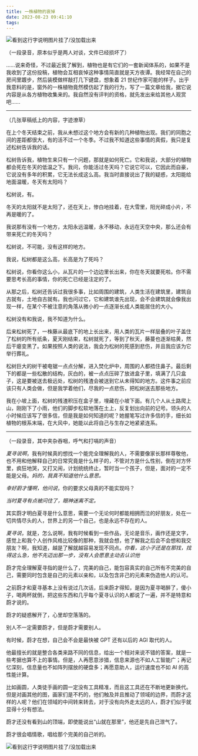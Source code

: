 ```yaml
---
title: 一株植物的哀悼
date: 2023-08-23 09:41:10
tags:
---
```


![看到这行字说明图片挂了/没加载出来](/images/BlogPic20230823_1.png)

（一段录音，原本似乎是两人对谈，文件已经损坏了）

……说来奇怪，不过最近我了解到，植物也是有它们的一套新闻体系的，如果不是我收到了这份投稿，植物会互相哀悼这种事情简直就是天方夜谭。我经常在自己的房间里踱步，然后装模做样敲打几下键盘，想象着 21 世纪作家可能的样子。出乎我意料的是，窗外的一株植物竟然模仿起了我的行为，写了一篇文章给我，据它说内容是从各方植物收集来的。我自然没有评判的资格，就先发出来给其他人观赏吧……

<!--more-->

------

（几张草稿纸上的内容，字迹潦草）

在上个冬天结束之前，我从未想过这个地方会有新的几种植物出现。我们的同胞之间的差距都很大，有的活不过一个冬季。不过我不知道这些事情的真假，我只是复述松树告诉我的话。

松树告诉我，植物生来只有一个问题，那就是如何死亡。它和我说，大部分的植物都会死在冬天的低温之下。我问，你能活过冬天吗？它说它可以，它因此而自豪，它说没有多年的积累，它无法长成这么高。我当时直接说出了我的疑惑，太阳能给地面温暖，冬天有太阳吗？

松树说，有。

冬天的太阳就不是太阳了，还在天上，惨白地挂着，在大雪里，阳光碎成小片，不再是暖的了。

我说那有没有一个地方，太阳永远温暖，永不移动，永远在天空中央，那么还会有带来死亡的冬天吗？

松树说，不可能，没有这样的地方。

我说，松树都是这么高，长高是为了死吗？

松树说，你看你这么小，从瓦片的一个边边里长出来，你在冬天就要死啦。你不需要思考长高的事情，你的死亡已经是注定的了。

从那之后，松树还告诉过我很多事，比如周围的建筑，人类生活在建筑里，建筑自古就有，土地自古就有。我也问过它，它和建筑谁先出现，会不会建筑就会像我出现一样，在某个不被注意的角落从微小的一点逐渐长成人类能居住的大小。

松树没有和我说，我不知道为什么。

后来松树死了，一株藤从最底下的地上长出来，用人类的瓦片一样层叠的叶子盖住了松树的所有纸条，夏天刚结束，松树就死了，等到了秋天，藤蔓也逐渐枯黄，然后干瘪变黑了。如果按照人类的说法，我会为松树的死感到悲伤，并且我应该为它举行葬礼。

松树巨大的树干被电锯一点点分解，进入焚化炉中，周围的人都捂住鼻子。最后剩下的都是一些松散的结构，灰白的，被一点点压碎了放进盒子里，填满了几只盒子，这是要被送去极远处，松树的残渣会被送到它从未得知的地方。这件事之前应该只有人类会做，但是我学着他们，尽我的一点悲伤，把松树送去那些地方。

我在小坡上面，松树的残渣积压在盒子里，埋藏在小坡下面。有几个人从土路爬上山，刚刚下了小雨，他们的脚步松软地落在土上，反复划出向前的记号。领头的人小时候应该写了很多信，但是我是如何知道的呢？她握笔写过许多信的手，细长如植物的根系末端，在大风中，她能以此将自己与生存之地紧紧连系。

------

（一段录音，其中夹杂吞咽，呼气和打嗝的声音）

_夏寻说啊_，我有时候真的想找一个能完全理解我的人，不需要像家长那样尊敬他，也不用和他解释自己的日常究竟是什么样子的，不管对方是什么性别，倒在对方怀里，疯狂地哭，又打又闹，计划统统终止，暂时当一个孩子，但是，面对的一定不能是父母。_妈的，我真不知道他什么意思。_

_幸好蔚才懂啊，他问说_，你的要求父母真的不能实现吗？

_当时夏寻有点被问住了，眼神迷离不定。_

其实蔚才明白夏寻是什么意思，需要一个无论何时都能相拥而泣的好朋友，处在一切共情尽头的人，世界上的另一个自己，也是永远不存在的人。

_夏寻说_，就是，怎么说啊，我有时候看到一些作品，无论是音乐，画作还是文字，感觉上和我个人创作风格比较像的那种，我就会想，他了解我之后会不会想和我交朋友？啊，我知道，越是了解就越容易发现不同点。_你看，这小子还是在那找，找得这么急，他不先迈出那一步，没有人会愿意主动去认识他_

蔚才完全理解夏寻指的是什么了，完美的自己，能包容真实的自己所有不完美的自己，需要同时包含是自己的元素以亲和，以及包含非己的元素来伪造他人的认可。

之前蔚才和夏寻基本上没有说过几次话，后来蔚才得知，是因为夏寻喝醉了，傻小子，喝两杯就倒，把这些东西和几乎每个夏寻认识的人都说了一遍，并不是特意和蔚才说的。

蔚才的疑惑解开了，心里却空落落的。

别人不一定需要蔚才，但是蔚才需要别人。

有时候，蔚才在想，自己会不会是最快被 GPT 还有以后的 AGI 取代的人。

他最擅长的就是整合各类来路不同的信息，给出一个相对来说不错的答案，就是一些考据也算不上的事情。但是，人再愿意涉猎，信息来源也不如人工智能广；再记忆深刻，信息量也不如阵列摆放的硬盘多；再愿意助人，运行速度也不如 AI 的高性能计算。

比如画圆，人类徒手画的圆一定没有工具精准，而且这工具还在不断地更新换代。但是对画其他的图，画家们是不朽的，他们触及并且推动了领域的边界，而蔚才这样的人呢？他们在领域的中间转来转去，对于没有向外走太远的人，蔚才们似乎就显得十分有想法。

蔚才还没有看到山的顶端，即使能说出“山就在那里”，他还是先自己泄气了。

蔚才很会唱情歌，唱给那个完美的自己听的。

![看到这行字说明图片挂了/没加载出来](/images/BlogPic20230823_2.png)